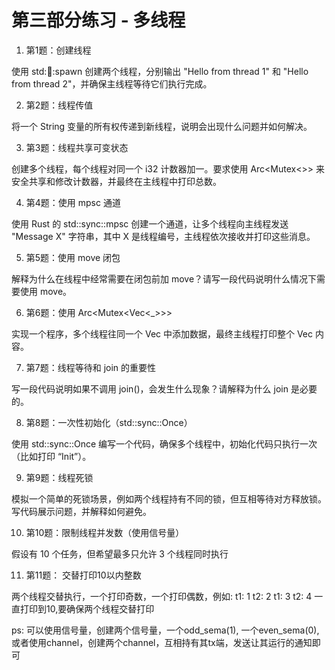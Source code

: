 # 第三部分练习 - 多线程

1. 第1题：创建线程

使用 std::thread::spawn 创建两个线程，分别输出 "Hello from thread 1" 和 "Hello from thread 2"，并确保主线程等待它们执行完成。

2. 第2题：线程传值

将一个 String 变量的所有权传递到新线程，说明会出现什么问题并如何解决。

3. 第3题：线程共享可变状态

创建多个线程，每个线程对同一个 i32 计数器加一。要求使用 Arc<Mutex<>> 来安全共享和修改计数器，并最终在主线程中打印总数。

4. 第4题：使用 mpsc 通道

使用 Rust 的 std::sync::mpsc 创建一个通道，让多个线程向主线程发送 "Message X" 字符串，其中 X 是线程编号，主线程依次接收并打印这些消息。

5. 第5题：使用 move 闭包

解释为什么在线程中经常需要在闭包前加 move？请写一段代码说明什么情况下需要使用 move。

6. 第6题：使用 Arc<Mutex<Vec<_>>>

实现一个程序，多个线程往同一个 Vec<String> 中添加数据，最终主线程打印整个 Vec 内容。

7. 第7题：线程等待和 join 的重要性

写一段代码说明如果不调用 join()，会发生什么现象？请解释为什么 join 是必要的。

8. 第8题：一次性初始化（std::sync::Once）

使用 std::sync::Once 编写一个代码，确保多个线程中，初始化代码只执行一次（比如打印 “Init”）。

9. 第9题：线程死锁

模拟一个简单的死锁场景，例如两个线程持有不同的锁，但互相等待对方释放锁。写代码展示问题，并解释如何避免。

10. 第10题：限制线程并发数（使用信号量）

假设有 10 个任务，但希望最多只允许 3 个线程同时执行

11. 第11题： 交替打印10以内整数

两个线程交替执行，一个打印奇数，一个打印偶数，例如:
t1: 1
t2: 2
t1: 3
t2: 4
一直打印到10,要确保两个线程交替打印

ps: 可以使用信号量，创建两个信号量，一个odd_sema(1), 一个even_sema(0), 或者使用channel，创建两个channel，互相持有其tx端，发送让其运行的通知即可

